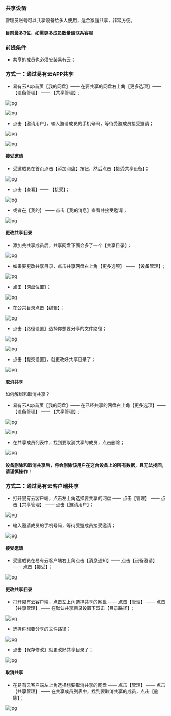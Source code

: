 ### 共享设备

管理员账号可以共享设备给多人使用，适合家庭共享，非常方便。


#### 目前最多3位，如需更多成员数量请联系客服

### 前提条件
- 共享的成员也必须安装易有云；

### 方式一：通过易有云APP共享

- 易有云App首页【我的网盘】—— 在要共享的网盘右上角【更多选项】—— 【设备管理】 —— 【共享管理】;

![jpg](./image/home_share/1.jpg)

![jpg](./image/home_share/2.jpg)


- 点击【邀请用户】，输入邀请成员的手机号码，等待受邀成员接受邀请；

![jpg](./image/home_share/3.jpg)

![jpg](./image/home_share/4.jpg)

#### 接受邀请

- 受邀成员在首页点击【添加网盘】按钮，然后点击【接受共享设备】；

![jpg](./image/home_share/5.jpg)

- 点击【查看】—— 【接受】；

![jpg](./image/home_share/7.jpg)

- 或者在【我的】 —— 点击【我的消息】查看并接受邀请；

![jpg](./image/home_share/6.jpg)

#### 更改共享目录
- 添加完共享成员后，共享网盘下面会多了一个【共享目录】；

![jpg](./image/home_share/20.jpg)

- 如果要更改共享目录，点击共享网盘右上角【更多选项】 —— 【设备管理】;

![jpg](./image/home_share/1.jpg)

- 点击【网盘位置】；

![jpg](./image/home_share/21.jpg)

- 在公共目录点击【编辑】；

![jpg](./image/home_share/22.jpg)

- 点击【路径设置】选择你想要分享的文件路径；

![jpg](./image/home_share/23.jpg)

![jpg](./image/home_share/24.jpg)

- 点击【提交设置】，就更改好共享目录了；

![jpg](./image/home_share/25.jpg)

#### 取消共享

如何解绑和取消共享？

- 易有云App首页【我的网盘】—— 在已经共享的网盘右上角【更多选项】—— 【设备管理】 —— 【共享管理】;

![jpg](./image/home_share/1.jpg)

![jpg](./image/home_share/2.jpg)

- 在共享成员列表中，找到要取消共享的成员，点击删除；

![jpg](./image/home_share/8.jpg)


#### 设备删除和取消共享后，将会删除该用户在这台设备上的所有数据，且无法找回，请谨慎操作！


### 方式二：通过易有云客户端共享
- 打开易有云客户端，点击左上角选择要共享的网盘 —— 点击【管理】 —— 点击【共享管理】 —— 点击【邀请用户】；

![jpg](./image/home_share/9.jpg)

- 输入邀请成员的手机号码，等待受邀成员接受邀请；

![jpg](./image/home_share/10.jpg)

#### 接受邀请
- 受邀成员在易有云客户端右上角点击【消息通知】—— 点击【设备邀请】 —— 点击【接受】；

![jpg](./image/home_share/11.jpg)

#### 更改共享目录
- 打开易有云客户端，点击左上角选择共享的网盘 —— 点击【管理】 —— 点击【共享管理】 —— 在默认共享目录设置下双击【目录路径】;

![jpg](./image/home_share/26.jpg)

- 选择你想要分享的文件路径；

![jpg](./image/home_share/27.jpg)

- 点击【保存修改】就更改好共享目录了；

![jpg](./image/home_share/28.jpg)

#### 取消共享
- 在易有云客户端左上角选择想要取消共享的网盘 —— 点击【管理】 —— 点击【共享管理】 —— 在共享成员列表中，找到要取消共享的成员，点击【删除】；

![jpg](./image/home_share/12.jpg)




